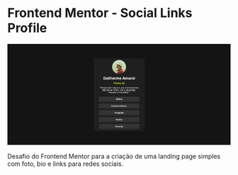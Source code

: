 # Frontend Mentor - Social Links Profile

![Design preview for the Social links profile coding challenge](./design/minha-versao.png)

Desafio do Frontend Mentor para a criação de uma landing page simples com foto, bio e links para redes sociais.